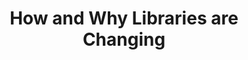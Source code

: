 ---
layout: report
pub_date: 2001-01-02
title: "How and Why Libraries are Changing"
authors: 
    - Troll, Denise
redirect_to: https://old.diglib.org/use/whitepaper.htm
org: DLF
description: ""
---